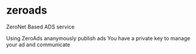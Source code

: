 # zeroads
ZeroNet Based ADS service

Using ZeroAds ananymously publish ads
You have a private key to manage your ad and communicate

